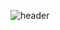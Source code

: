 ![header](https://capsule-render.vercel.app/api?color=89a5ea&height=200&type=waving&text=Hello%World!&animation=fadeIn&fontColor=4285F4&fontSize=60&fontAlign=75)


<!--
**kjt7578/kjt7578** is a ✨ _special_ ✨ repository because its `README.md` (this file) appears on your GitHub profile.

Here are some ideas to get you started:

- 🔭 I’m currently working on ...
- 🌱 I’m currently learning ...
- 👯 I’m looking to collaborate on ...
- 🤔 I’m looking for help with ...
- 💬 Ask me about ...
- 📫 How to reach me: ...
- 😄 Pronouns: ...
- ⚡ Fun fact: ...
-->
